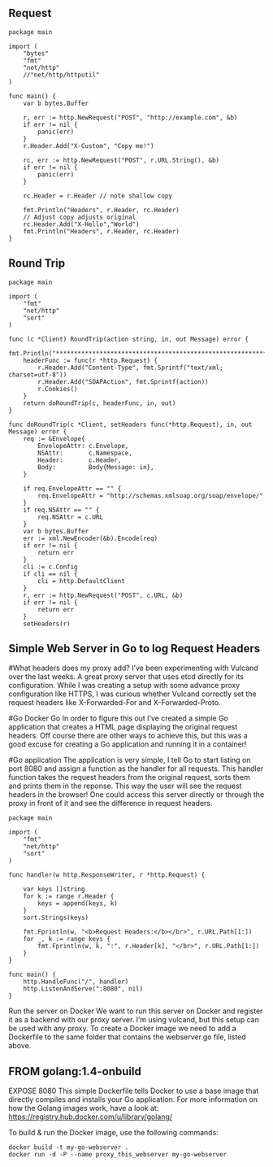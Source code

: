 ## Request

```golang
package main

import (
	"bytes"
	"fmt"
	"net/http"
	//"net/http/httputil"
)

func main() {
	var b bytes.Buffer

	r, err := http.NewRequest("POST", "http://example.com", &b)
	if err != nil {
		panic(err)
	}
	r.Header.Add("X-Custom", "Copy me!")

	rc, err := http.NewRequest("POST", r.URL.String(), &b)
	if err != nil {
		panic(err)
	}

	rc.Header = r.Header // note shallow copy

	fmt.Println("Headers", r.Header, rc.Header)
	// Adjust copy adjusts original 
	rc.Header.Add("X-Hello","World")
	fmt.Println("Headers", r.Header, rc.Header)
}
```



## Round Trip

```golang
package main

import (
    "fmt"
    "net/http"
    "sort"
)

func (c *Client) RoundTrip(action string, in, out Message) error {
    fmt.Println("****************************************************************")
    headerFunc := func(r *http.Request) {
        r.Header.Add("Content-Type", fmt.Sprintf("text/xml; charset=utf-8"))
        r.Header.Add("SOAPAction", fmt.Sprintf(action))
        r.Cookies()
    }
    return doRoundTrip(c, headerFunc, in, out)
}

func doRoundTrip(c *Client, setHeaders func(*http.Request), in, out Message) error {
    req := &Envelope{
        EnvelopeAttr: c.Envelope,
        NSAttr:       c.Namespace,
        Header:       c.Header,
        Body:         Body{Message: in},
    }

    if req.EnvelopeAttr == "" {
        req.EnvelopeAttr = "http://schemas.xmlsoap.org/soap/envelope/"
    }
    if req.NSAttr == "" {
        req.NSAttr = c.URL
    }
    var b bytes.Buffer
    err := xml.NewEncoder(&b).Encode(req)
    if err != nil {
        return err
    }
    cli := c.Config
    if cli == nil {
        cli = http.DefaultClient
    }
    r, err := http.NewRequest("POST", c.URL, &b)
    if err != nil {
        return err
    }
    setHeaders(r)    
```  
    
 ## Simple Web Server in Go to log Request Headers  
    
#What headers does my proxy add? I’ve been experimenting with Vulcand over the last weeks. A great proxy server that uses etcd directly for its configuration. While I was creating a setup with some advance proxy configuration like HTTPS, I was curious whether Vulcand correctly set the request headers like X-Forwarded-For and X-Forwarded-Proto.

#Go Docker Go In order to figure this out I’ve created a simple Go application that creates a HTML page displaying the original request headers. Off course there are other ways to achieve this, but this was a good excuse for creating a Go application and running it in a container!

#Go application The application is very simple, I tell Go to start listing on port 8080 and assign a function as the handler for all requests. This handler function takes the request headers from the original request, sorts them and prints them in the reponse. This way the user will see the request headers in the browser! One could access this server directly or through the proxy in front of it and see the difference in request headers.

```golang
package main

import (
    "fmt"
    "net/http"
    "sort"
)

func handler(w http.ResponseWriter, r *http.Request) {

    var keys []string
    for k := range r.Header {
        keys = append(keys, k)
    }
    sort.Strings(keys)
    
    fmt.Fprintln(w, "<b>Request Headers:</b></br>", r.URL.Path[1:])
    for _, k := range keys {
        fmt.Fprintln(w, k, ":", r.Header[k], "</br>", r.URL.Path[1:])
    }
}

func main() {
    http.HandleFunc("/", handler)
    http.ListenAndServe(":8080", nil)
}
```
    
Run the server on Docker We want to run this server on Docker and register it as a backend with our proxy server. I’m using vulcand, but this setup can be used with any proxy. To create a Docker image we need to add a Dockerfile to the same folder that contains the webserver.go file, listed above.

## FROM golang:1.4-onbuild

EXPOSE 8080
This simple Dockerfile tells Docker to use a base image that directly compiles and installs your Go application. For more information on how the Golang images work, have a look at: https://registry.hub.docker.com/u/library/golang/

To build & run the Docker image, use the following commands:

```
docker build -t my-go-webserver .
docker run -d -P --name proxy_this_webserver my-go-webserver
```
